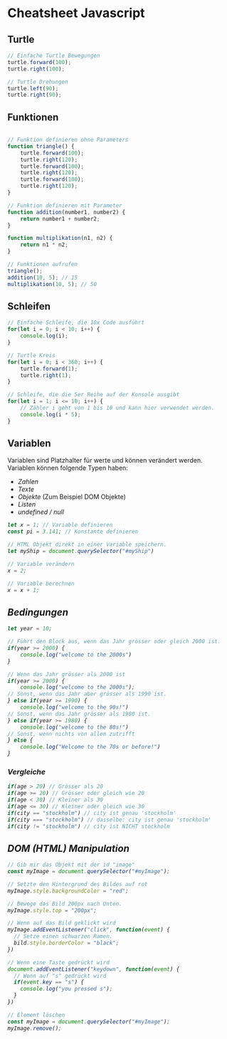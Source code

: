 # Cheatsheet Javascript

## Turtle
```javascript
// Einfache Turtle Bewegungen
turtle.forward(100);
turtle.right(100);

// Turtle Drehungen
turtle.left(90);
turtle.right(90);
```

## Funktionen
```Javascript

// Funktion definieren ohne Parameters
function triangle() {
    turtle.forward(100);
    turtle.right(120);
    turtle.forward(100);
    turtle.right(120);
    turtle.forward(100);
    turtle.right(120);
}

// Funktion definieren mit Parameter
function addition(number1, number2) {
    return number1 + number2;
}

function multiplikation(n1, n2) {
    return n1 * n2;
}

// Funktionen aufrufen
triangle();
addition(10, 5); // 15
multiplikation(10, 5); // 50
```

## Schleifen
```javascript
// Einfache Schleife, die 10x Code ausführt
for(let i = 0; i < 10; i++) {
    console.log(i);
}

// Turtle Kreis
for(let i = 0; i < 360; i++) {
    turtle.forward(1);
    turtle.right(1);
}

// Schleife, die die 5er Reihe auf der Konsole ausgibt
for(let i = 1; i <= 10; i++) {
    // Zähler i geht von 1 bis 10 und kann hier verwendet werden.
    console.log(i * 5);
}
```

## Variablen
Variablen sind Platzhalter für werte und können verändert werden.
Variablen können folgende Typen haben:
- <em>Zahlen</em>
- <em>Texte</em>
- <em>Objekte</em> (Zum Beispiel DOM Objekte)
- <em>Listen</em>
- <em>undefined / null<em>

```javascript
let x = 1; // Variable definieren
const pi = 3.141; // Konstante definieren

// HTML Objekt direkt in einer Variable speichern.
let myShip = document.querySelector("#myShip")

// Variable verändern
x = 2;

// Variable berechnen
x = x + 1;
```

## Bedingungen
```javascript
let year = 10;

// Führt den Block aus, wenn das Jahr grösser oder gleich 2000 ist.
if(year >= 2000) {
    console.log("welcome to the 2000s")
}

// Wenn das Jahr grösser als 2000 ist
if(year >= 2000) {
    console.log("welcome to the 2000s");
// Sonst, wenn das Jahr aber grösser als 1990 ist.
} else if(year >= 1990) {
    console.log("welcome to the 90s!")
// Sonst, wenn das Jahr grösser als 1980 ist.
} else if(year >= 1980) {
    console.log("welcome to the 80s!")
// Sonst, wenn nichts von allem zutrifft
} else {
    console.log("Welcome to the 70s or before!")
}
```
### Vergleiche
```javascript
if(age > 20) // Grösser als 20
if(age >= 20) // Grösser oder gleich wie 20
if(age < 30) // Kleiner als 30
if(age <= 30) // Kleiner oder gleich wie 30
if(city == "stockholm") // city ist genau 'stockholm'
if(city === "stockholm") // dasselbe: city ist genau 'stockholm'
if(city != "stockholm") // city ist NICHT stockholm
```
## DOM (HTML) Manipulation
```javascript
// Gib mir das Objekt mit der id "image"
const myImage = document.querySelector("#myImage");

// Setzte den Hintergrund des Bildes auf rot
myImage.style.backgroundColor = "red";

// Bewege das Bild 200px nach Unten.
myImage.style.top = "200px";

// Wenn auf das Bild geklickt wird
myImage.addEventListener("click", function(event) {
  // Setze einen schwarzen Ramen.
  bild.style.borderColor = "black";
})

// Wenn eine Taste gedrückt wird
document.addEventListener("keydown", function(event) {
  // Wenn auf "s" gedrückt wird
  if(event.key == "s") {
    console.log("you pressed s");
  }
})

// Element löschen
const myImage = document.querySelector("#myImage");
myImage.remove();
```


